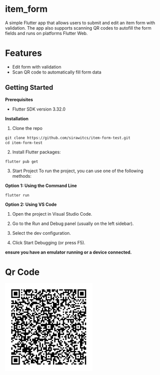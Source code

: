# item_form

A simple Flutter app that allows users to submit and edit an item form with validation. The app also supports scanning QR codes to autofill the form fields and runs on platforms Flutter Web.

# Features
- Edit form with validation
- Scan QR code to automatically fill form data
## Getting Started

**Prerequisites**

* Flutter SDK version 3.32.0

**Installation**
1. Clone the repo
```
git clone https://github.com/sirawitcs/item-form-test.git
cd item-form-test
```

2. Install Flutter packages:
```
flutter pub get
```

3. Start Project
To run the project, you can use one of the following methods:

**Option 1: Using the Command Line**

```
flutter run 
```

**Option 2: Using VS Code**

1. Open the project in Visual Studio Code.

2. Go to the Run and Debug panel (usually on the left sidebar).

3. Select the dev configuration.

4. Click Start Debugging (or press F5).

**ensure you have an emulator running or a device connected.**

# Qr Code
![Image](qrcode.jpg)
